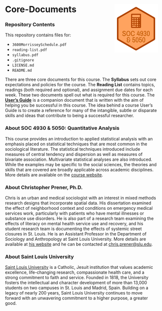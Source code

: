 Core-Documents <img src="https://raw.githubusercontent.com/slu-soc5050/Core-Documents/sources/soc5050LogoSm_v2.png" align="right" />
===========================================================

### Repository Contents
This repository contains files for:
  - `3600MorrisseySchedule.pdf`
  - `reading-list.pdf`
  - `syllabus.pdf`
  - `.gitignore`
  - `LICENSE.md`
  - `README.md`

There are three core documents for this course. The **Syllabus** sets out core expectations and policies for the course. The **Reading List** contains topics, readings (both required and optional), and assignment due dates for each week. These two documents spell out what is required for this course. The [**User’s Guide**](https://slu-soc5050.github.io/User-Guide/index.html) is a companion document that is written with the aim of helping you be successful in this course. The idea behind a course User’s Guide is to create a reference for many of the intangible, subtle or disparate skills and ideas that contribute to being a successful researcher.

### About SOC 4930 & 5050: Quantitative Analysis
This course provides an introduction to applied statistical analysis with an emphasis placed on statistical techniques that are most common in the sociological literature. The statistical techniques introduced include measures of central tendency and dispersion as well as measures of bivariate association. Multivariate statistical analyses are also introduced. While the examples may be specific to the social sciences, the theories and skills that are covered are broadly applicable across academic disciplines. More details are available on the [course website](https://slu-soc5050.github.io).

### About Christopher Prener, Ph.D.
Chris is an urban and medical sociologist with an interest in mixed methods research designs that incorporate spatial data. His dissertation examined the effect of neighborhood context and conditions on emergency medical services work, particularly with patients who have mental illnesses or substance use disorders. He is also part of a research team examining the effects of literacy on mental health service use and recovery, and his student research team is documenting the effects of systemic street closures in St. Louis. He is an Assistant Professor in the Department of Sociology and Anthropology at Saint Louis University. More details are available at [his website](https://chris-prener.github.io) and he can be contacted at [chris.prener@slu.edu](mailto:chris.prener@slu.edu).

### About Saint Louis University
[Saint Louis University](http://wwww.slu.edu) is a Catholic, Jesuit institution that values academic excellence, life-changing research, compassionate health care, and a strong commitment to faith and service. Founded in 1818, the University fosters the intellectual and character development of more than 13,000 students on two campuses in St. Louis and Madrid, Spain. Building on a legacy of nearly 200 years, Saint Louis University continues to move forward with an unwavering commitment to a higher purpose, a greater good.
